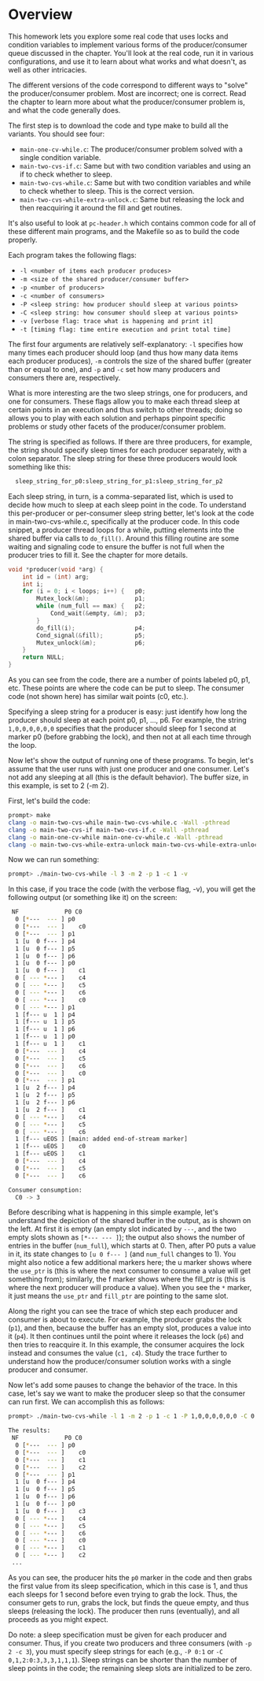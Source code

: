 # Overview

This homework lets you explore some real code that uses locks and condition
variables to implement various forms of the producer/consumer queue discussed
in the chapter. You'll look at the real code, run it in various
configurations, and use it to learn about what works and what doesn't, as well
as other intricacies.

The different versions of the code correspond to different ways to "solve"
the producer/consumer problem. Most are incorrect; one is correct. Read the
chapter to learn more about what the producer/consumer problem is, and what
the code generally does.

The first step is to download the code and type make to build all the
variants. You should see four:

-   `main-one-cv-while.c`: The producer/consumer problem solved with a
    single condition variable.
-   `main-two-cvs-if.c`: Same but with two condition variables and using
    an if to check whether to sleep.
-   `main-two-cvs-while.c`: Same but with two condition variables and while to
    check whether to sleep. This is the correct version.
-   `main-two-cvs-while-extra-unlock.c`: Same but releasing the lock and
    then reacquiring it around the fill and get routines.

It's also useful to look at `pc-header.h` which contains common code for
all of these different main programs, and the Makefile so as to build the
code properly.

Each program takes the following flags:

-   `-l <number of items each producer produces>`
-   `-m <size of the shared producer/consumer buffer>`
-   `-p <number of producers>`
-   `-c <number of consumers>`
-   `-P <sleep string: how producer should sleep at various points>`
-   `-C <sleep string: how consumer should sleep at various points>`
-   `-v [verbose flag: trace what is happening and print it]`
-   `-t [timing flag: time entire execution and print total time]`

The first four arguments are relatively self-explanatory: `-l` specifies how
many times each producer should loop (and thus how many data items each
producer produces), `-m` controls the size of the shared buffer (greater than or
equal to one), and `-p` and `-c` set how many producers and consumers there are,
respectively.

What is more interesting are the two sleep strings, one for producers, and one
for consumers. These flags allow you to make each thread sleep at certain
points in an execution and thus switch to other threads; doing so allows you
to play with each solution and perhaps pinpoint specific problems or study
other facets of the producer/consumer problem.

The string is specified as follows. If there are three producers, for example,
the string should specify sleep times for each producer separately, with a
colon separator. The sleep string for these three producers would look
something like this:

```sh
  sleep_string_for_p0:sleep_string_for_p1:sleep_string_for_p2
```

Each sleep string, in turn, is a comma-separated list, which is used to
decide how much to sleep at each sleep point in the code. To understand this
per-producer or per-consumer sleep string better, let's look at the code in
main-two-cvs-while.c, specifically at the producer code. In this code
snippet, a producer thread loops for a while, putting elements into the shared
buffer via calls to `do_fill()`. Around this filling routine are some
waiting and signaling code to ensure the buffer is not full when the producer
tries to fill it. See the chapter for more details.

```c
void *producer(void *arg) {
    int id = (int) arg;
    int i;
    for (i = 0; i < loops; i++) {   p0;
        Mutex_lock(&m);             p1;
        while (num_full == max) {   p2;
            Cond_wait(&empty, &m);  p3;
        }
        do_fill(i);                 p4;
        Cond_signal(&fill);         p5;
        Mutex_unlock(&m);           p6;
    }
    return NULL;
}
```

As you can see from the code, there are a number of points labeled p0, p1,
etc. These points are where the code can be put to sleep. The consumer code
(not shown here) has similar wait points (c0, etc.).

Specifying a sleep string for a producer is easy: just identify how long the
producer should sleep at each point p0, p1, ..., p6. For example, the string
`1,0,0,0,0,0,0` specifies that the producer should sleep for 1 second at marker
p0 (before grabbing the lock), and then not at all each time through the loop.

Now let's show the output of running one of these programs. To begin, let's
assume that the user runs with just one producer and one consumer. Let's not
add any sleeping at all (this is the default behavior). The buffer
size, in this example, is set to 2 (-m 2).

First, let's build the code:

```sh
prompt> make
clang -o main-two-cvs-while main-two-cvs-while.c -Wall -pthread
clang -o main-two-cvs-if main-two-cvs-if.c -Wall -pthread
clang -o main-one-cv-while main-one-cv-while.c -Wall -pthread
clang -o main-two-cvs-while-extra-unlock main-two-cvs-while-extra-unlock.c -Wall -pthread
```

Now we can run something:

```sh
prompt> ./main-two-cvs-while -l 3 -m 2 -p 1 -c 1 -v
```

In this case, if you trace the code (with the verbose flag, -v), you will get
the following output (or something like it) on the screen:

```sh
 NF             P0 C0
  0 [*---  --- ] p0
  0 [*---  --- ]    c0
  0 [*---  --- ] p1
  1 [u  0 f--- ] p4
  1 [u  0 f--- ] p5
  1 [u  0 f--- ] p6
  1 [u  0 f--- ] p0
  1 [u  0 f--- ]    c1
  0 [ --- *--- ]    c4
  0 [ --- *--- ]    c5
  0 [ --- *--- ]    c6
  0 [ --- *--- ]    c0
  0 [ --- *--- ] p1
  1 [f--- u  1 ] p4
  1 [f--- u  1 ] p5
  1 [f--- u  1 ] p6
  1 [f--- u  1 ] p0
  1 [f--- u  1 ]    c1
  0 [*---  --- ]    c4
  0 [*---  --- ]    c5
  0 [*---  --- ]    c6
  0 [*---  --- ]    c0
  0 [*---  --- ] p1
  1 [u  2 f--- ] p4
  1 [u  2 f--- ] p5
  1 [u  2 f--- ] p6
  1 [u  2 f--- ]    c1
  0 [ --- *--- ]    c4
  0 [ --- *--- ]    c5
  0 [ --- *--- ]    c6
  1 [f--- uEOS ] [main: added end-of-stream marker]
  1 [f--- uEOS ]    c0
  1 [f--- uEOS ]    c1
  0 [*---  --- ]    c4
  0 [*---  --- ]    c5
  0 [*---  --- ]    c6

Consumer consumption:
  C0 -> 3
```

Before describing what is happening in this simple example, let's
understand the depiction of the shared buffer in the output, as is
shown on the left. At first it is empty (an empty slot indicated by
`---`, and the two empty slots shown as `[*--- --- ]`); the output
also shows the number of entries in the buffer (`num_full`), which
starts at 0. Then, after P0 puts a value in it, its state changes to
`[u 0 f--- ]` (and `num_full` changes to 1). You might also notice a
few additional markers here; the u marker shows where the `use_ptr` is
(this is where the next consumer to consume a value will get something
from); similarly, the f marker shows where the fill_ptr is (this is
where the next producer will produce a value). When you see the `*`
marker, it just means the `use_ptr` and `fill_ptr` are pointing to the
same slot.

Along the right you can see the trace of which step each producer and
consumer is about to execute. For example, the producer grabs the lock
(`p1`), and then, because the buffer has an empty slot, produces a
value into it (`p4`). It then continues until the point where it
releases the lock (`p6`) and then tries to reacquire it. In this
example, the consumer acquires the lock instead and consumes the value
(`c1, c4`). Study the trace further to understand how the
producer/consumer solution works with a single producer and consumer.

Now let's add some pauses to change the behavior of the trace. In this case,
let's say we want to make the producer sleep so that the consumer can run
first. We can accomplish this as follows:

```sh
prompt> ./main-two-cvs-while -l 1 -m 2 -p 1 -c 1 -P 1,0,0,0,0,0,0 -C 0 -v

The results:
 NF             P0 C0
  0 [*---  --- ] p0
  0 [*---  --- ]    c0
  0 [*---  --- ]    c1
  0 [*---  --- ]    c2
  0 [*---  --- ] p1
  1 [u  0 f--- ] p4
  1 [u  0 f--- ] p5
  1 [u  0 f--- ] p6
  1 [u  0 f--- ] p0
  1 [u  0 f--- ]    c3
  0 [ --- *--- ]    c4
  0 [ --- *--- ]    c5
  0 [ --- *--- ]    c6
  0 [ --- *--- ]    c0
  0 [ --- *--- ]    c1
  0 [ --- *--- ]    c2
 ...
```

As you can see, the producer hits the `p0` marker in the code and then grabs
the first value from its sleep specification, which in this case is 1, and
thus each sleeps for 1 second before even trying to grab the lock. Thus, the
consumer gets to run, grabs the lock, but finds the queue empty, and thus
sleeps (releasing the lock). The producer then runs (eventually), and all
proceeds as you might expect.

Do note: a sleep specification must be given for each producer and
consumer. Thus, if you create two producers and three consumers (with
`-p 2 -c 3`), you must specify sleep strings for each (e.g., `-P 0:1`
or `-C 0,1,2:0:3,3,3,1,1,1`). Sleep strings can be shorter than the
number of sleep points in the code; the remaining sleep slots are
initialized to be zero.

